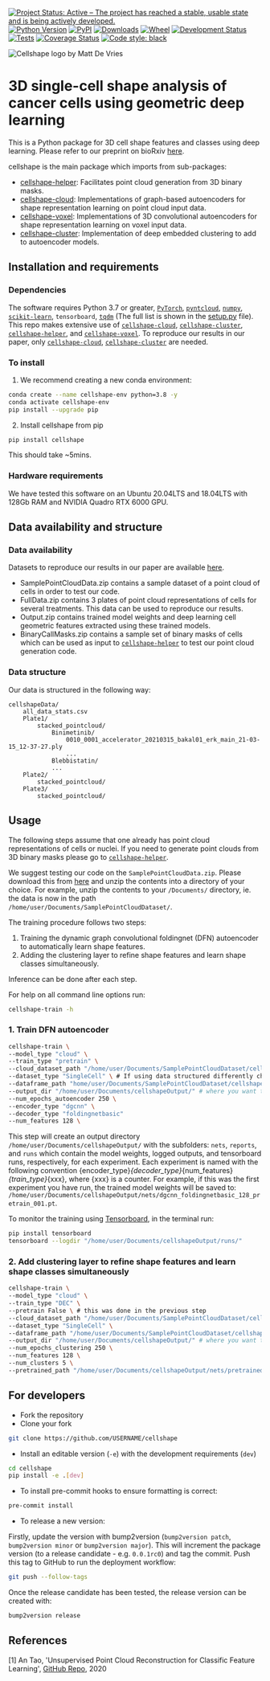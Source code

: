 [![Project Status: Active – The project has reached a stable, usable
state and is being actively
developed.](https://www.repostatus.org/badges/latest/active.svg)](https://www.repostatus.org/#active)
[![Python Version](https://img.shields.io/pypi/pyversions/cellshape.svg)](https://pypi.org/project/cellshape)
[![PyPI](https://img.shields.io/pypi/v/cellshape.svg)](https://pypi.org/project/cellshape)
[![Downloads](https://pepy.tech/badge/cellshape)](https://pepy.tech/project/cellshape)
[![Wheel](https://img.shields.io/pypi/wheel/cellshape.svg)](https://pypi.org/project/cellshape)
[![Development Status](https://img.shields.io/pypi/status/cellshape.svg)](https://github.com/Sentinal4D/cellshape)
[![Tests](https://img.shields.io/github/workflow/status/Sentinal4D/cellshape/tests)](
    https://github.com/Sentinal4D/cellshape/actions)
[![Coverage Status](https://coveralls.io/repos/github/Sentinal4D/cellshape/badge.svg?branch=master)](https://coveralls.io/github/Sentinal4D/cellshape?branch=master)
[![Code style: black](https://img.shields.io/badge/code%20style-black-000000.svg)](https://github.com/psf/black)

<img src="https://github.com/Sentinal4D/cellshape/blob/main/img/cellshape.png" 
     alt="Cellshape logo by Matt De Vries">

# 3D single-cell shape analysis of cancer cells using geometric deep learning


This is a Python package for 3D cell shape features and classes using deep learning. Please refer to our preprint on bioRxiv [here](https://www.biorxiv.org/content/10.1101/2022.06.17.496550v1).

cellshape is the main package which imports from sub-packages:
- [cellshape-helper](https://github.com/Sentinal4D/cellshape-helper): Facilitates point cloud generation from 3D binary masks.
- [cellshape-cloud](https://github.com/Sentinal4D/cellshape-cloud): Implementations of graph-based autoencoders for shape representation learning on point cloud input data.
- [cellshape-voxel](https://github.com/Sentinal4D/cellshape-voxel): Implementations of 3D convolutional autoencoders for shape representation learning on voxel input data.
- [cellshape-cluster](https://github.com/Sentinal4D/cellshape-cluster): Implementation of deep embedded clustering to add to autoencoder models.

## Installation and requirements
### Dependencies
The software requires Python 3.7 or greater, [`PyTorch`](https://pytorch.org/), [`pyntcloud`](https://github.com/daavoo/pyntcloud), [`numpy`](https://numpy.org/), [`scikit-learn`](https://scikit-learn.org/stable/), `tensorboard`, [`tqdm`](https://github.com/tqdm/tqdm) (The full list is shown in the [setup.py](https://github.com/Sentinal4D/cellshape/blob/main/setup.py) file). This repo makes extensive use of [`cellshape-cloud`](https://github.com/Sentinal4D/cellshape-cloud), [`cellshape-cluster`](https://github.com/Sentinal4D/cellshape-cluster), [`cellshape-helper`](https://github.com/Sentinal4D/cellshape-helper), and [`cellshape-voxel`](https://github.com/Sentinal4D/cellshape-voxel). To reproduce our results in our paper, only [`cellshape-cloud`](https://github.com/Sentinal4D/cellshape-cloud), [`cellshape-cluster`](https://github.com/Sentinal4D/cellshape-cluster) are needed.

### To install
1. We recommend creating a new conda environment:
```bash 
conda create --name cellshape-env python=3.8 -y
conda activate cellshape-env
pip install --upgrade pip
```
2. Install cellshape from pip
```bash
pip install cellshape
```
This should take ~5mins.

### Hardware requirements
We have tested this software on an Ubuntu 20.04LTS and 18.04LTS with 128Gb RAM and NVIDIA Quadro RTX 6000 GPU.

## Data availability and structure

### Data availability
Datasets to reproduce our results in our paper are available [here](https://sandbox.zenodo.org/record/1080300#.YsX7f3XMIaz). 
- SamplePointCloudData.zip contains a sample dataset of a point cloud of cells in order to test our code.
- FullData.zip contains 3 plates of point cloud representations of cells for several treatments. This data can be used to reproduce our results.
- Output.zip contains trained model weights and deep learning cell geometric features extracted using these trained models.
- BinaryCallMasks.zip contains a sample set of binary masks of cells which can be used as input to [`cellshape-helper`](https://github.com/Sentinal4D/cellshape-helper) to test our point cloud generation code. 

### Data structure
Our data is structured in the following way:

```
cellshapeData/
    all_data_stats.csv
    Plate1/
        stacked_pointcloud/
            Binimetinib/
                0010_0001_accelerator_20210315_bakal01_erk_main_21-03-15_12-37-27.ply
                ...
            Blebbistatin/
            ...
    Plate2/
        stacked_pointcloud/
    Plate3/
        stacked_pointcloud/
```



## Usage
The following steps assume that one already has point cloud representations of cells or nuclei. If you need to generate point clouds from 3D binary masks please go to [`cellshape-helper`](https://github.com/Sentinal4D/cellshape-helper).

We suggest testing our code on the `SamplePointCloudData.zip`. Please download this from [here](https://sandbox.zenodo.org/record/1080300#.YsX7f3XMIaz) and unzip the contents into a directory of your choice. For example, unzip the contents to your `/Documents/` directory, ie. the data is now in the path `/home/user/Documents/SamplePointCloudDataset/`.

The training procedure follows two steps:
1. Training the dynamic graph convolutional foldingnet (DFN) autoencoder to automatically learn shape features.
2. Adding the clustering layer to refine shape features and learn shape classes simultaneously.

Inference can be done after each step. 

For help on all command line options run:
```bash
cellshape-train -h
```
### 1. Train DFN autoencoder
```bash
cellshape-train \
--model_type "cloud" \
--train_type "pretrain" \
--cloud_dataset_path "/home/user/Documents/SamplePointCloudDataset/cellshapeSamplePointCloudDataset/" \ # change to where you saved data.
--dataset_type "SingleCell" \ # If using data structured differently choose "Other"
--dataframe_path "home/user/Documents/SamplePointCloudDataset/cellshapeSamplePointCloudDataset/small_data.csv" \ # change to where you saved data.
--output_dir "/home/user/Documents/cellshapeOutput/" # where you want to save resluts and logs.
--num_epochs_autoencoder 250 \
--encoder_type "dgcnn" \
--decoder_type "foldingnetbasic"
--num_features 128 \
```

This step will create an output directory `/home/user/Documents/cellshapeOutput/` with the subfolders: `nets`, `reports`, and `runs` which contain the model weights, logged outputs, and tensorboard runs, respectively, for each experiment. Each experiment is named with the following convention {encoder_type}_{decoder_type}_{num_features}_{train_type}_{xxx}, where {xxx} is a counter. For example, if this was the first experiment you have run, the trained model weights will be saved to: `/home/user/Documents/cellshapeOutput/nets/dgcnn_foldingnetbasic_128_pretrain_001.pt`.

To monitor the training using [Tensorboard](https://pytorch.org/docs/stable/tensorboard.html), in the terminal run:
```bash
pip install tensorboard
tensorboard --logdir "/home/user/Documents/cellshapeOutput/runs/"
```

### 2. Add clustering layer to refine shape features and learn shape classes simultaneously
```bash
cellshape-train \
--model_type "cloud" \
--train_type "DEC" \
--pretrain False \ # this was done in the previous step
--cloud_dataset_path "/home/user/Documents/SamplePointCloudDataset/cellshapeSamplePointCloudDataset/" \ # change to where you saved data
--dataset_type "SingleCell" \
--dataframe_path "/home/user/Documents/SamplePointCloudDataset/cellshapeSamplePointCloudDataset/small_data.csv" \ # change to where you saved data
--output_dir "/home/user/Documents/cellshapeOutput/" # where you want to save resluts and logs.
--num_epochs_clustering 250 \
--num_features 128 \
--num_clusters 5 \
--pretrained_path "/home/user/Documents/cellshapeOutput/nets/pretrained_autoencoder.pt" # /home/user/Documents/cellshapeOutput/nets/dgcnn_foldingnetbasic_128_pretrain_001.pt in our example
```

## For developers
* Fork the repository
* Clone your fork
```bash
git clone https://github.com/USERNAME/cellshape
```
* Install an editable version (`-e`) with the development requirements (`dev`)
```bash
cd cellshape
pip install -e .[dev] 
```
* To install pre-commit hooks to ensure formatting is correct:
```bash
pre-commit install
```

* To release a new version:

Firstly, update the version with bump2version (`bump2version patch`, 
`bump2version minor` or `bump2version major`). This will increment the 
package version (to a release candidate - e.g. `0.0.1rc0`) and tag the 
commit. Push this tag to GitHub to run the deployment workflow:

```bash
git push --follow-tags
```

Once the release candidate has been tested, the release version can be created with:

```bash
bump2version release
```

## References
[1] An Tao, 'Unsupervised Point Cloud Reconstruction for Classific Feature Learning', [GitHub Repo](https://github.com/AnTao97/UnsupervisedPointCloudReconstruction), 2020
